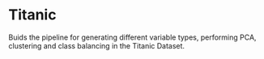 # Titanic

Buids the pipeline for generating different variable types, performing PCA, clustering and class balancing in the Titanic Dataset. 